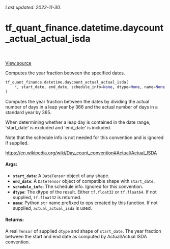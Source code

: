<!--
This file is generated by a tool. Do not edit directly.
For open-source contributions the docs will be updated automatically.
-->

*Last updated: 2022-11-30.*

<div itemscope itemtype="http://developers.google.com/ReferenceObject">
<meta itemprop="name" content="tf_quant_finance.datetime.daycount_actual_actual_isda" />
<meta itemprop="path" content="Stable" />
</div>

# tf_quant_finance.datetime.daycount_actual_actual_isda

<!-- Insert buttons and diff -->

<table class="tfo-notebook-buttons tfo-api" align="left">
</table>

<a target="_blank" href="https://github.com/google/tf-quant-finance/blob/master/tf_quant_finance/datetime/daycounts.py">View source</a>



Computes the year fraction between the specified dates.

```python
tf_quant_finance.datetime.daycount_actual_actual_isda(
    *, start_date, end_date, schedule_info=None, dtype=None, name=None
)
```



<!-- Placeholder for "Used in" -->

Computes the year fraction between the dates by dividing the actual number of
days in a leap year by 366 and the actual number of days in a standard year by
365.

When determining whether a leap day is contained in the date range,
'start_date' is excluded and 'end_date' is included.

Note that the schedule info is not needed for this convention and is ignored
if supplied.

https://en.wikipedia.org/wiki/Day_count_convention#Actual/Actual_ISDA

#### Args:


* <b>`start_date`</b>: A `DateTensor` object of any shape.
* <b>`end_date`</b>: A `DateTensor` object of compatible shape with `start_date`.
* <b>`schedule_info`</b>: The schedule info. Ignored for this convention.
* <b>`dtype`</b>: The dtype of the result. Either `tf.float32` or `tf.float64`. If not
  supplied, `tf.float32` is returned.
* <b>`name`</b>: Python `str` name prefixed to ops created by this function. If not
  supplied, `actual_actual_isda` is used.


#### Returns:

A real `Tensor` of supplied `dtype` and shape of `start_date`. The year
fraction between the start and end date as computed by Actual/Actual ISDA
convention.
